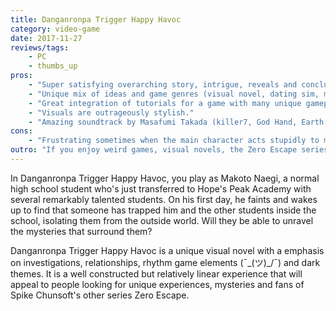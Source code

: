 ```yaml
---
title: Danganronpa Trigger Happy Havoc
category: video-game
date: 2017-11-27
reviews/tags:
    - PC
    - thumbs_up
pros:
    - "Super satisfying overarching story, intrigue, reveals and conclusion."
    - "Unique mix of ideas and game genres (visual novel, dating sim, mystery/investigation game, rhythm game) into a cohesive whole."
    - "Great integration of tutorials for a game with many unique gameplay elements."
    - "Visuals are outrageously stylish."
    - "Amazing soundtrack by Masafumi Takada (killer7, God Hand, Earth Defense Force, No More Heroes)."
cons:
    - "Frustrating sometimes when the main character acts stupidly to make the story progress."
outro: "If you enjoy weird games, visual novels, the Zero Escape series and are not bothered by dark themes such as murder, suicide, etc. then you might enjoy Danganronpa Trigger Happy Havoc."
---
```

In Danganronpa Trigger Happy Havoc, you play as Makoto Naegi, a normal high school student who's just transferred to Hope's Peak Academy with several remarkably talented students. On his first day, he faints and wakes up to find that someone has trapped him and the other students inside the school, isolating them from the outside world. Will they be able to unravel the mysteries that surround them?

Danganronpa Trigger Happy Havoc is a unique visual novel with a emphasis on investigations, relationships, rhythm game elements (¯\_(ツ)_/¯) and dark themes. It is a well constructed but relatively linear experience that will appeal to people looking for unique experiences, mysteries and fans of Spike Chunsoft's other series Zero Escape.

